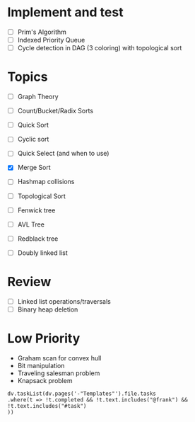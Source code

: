 
# Implement and test 
- [ ] Prim's Algorithm
- [ ] Indexed Priority Queue
- [ ] Cycle detection in DAG (3 coloring) with topological sort

# Topics
- [ ] Graph Theory
- [ ] Count/Bucket/Radix Sorts
- [ ] Quick Sort
- [ ] Cyclic sort
- [ ] Quick Select (and when to use)
- [x] Merge Sort
- [ ] Hashmap collisions
- [ ] Topological Sort
- [ ] Fenwick tree
- [ ] AVL Tree
- [ ] Redblack tree
- [ ] Doubly linked list



# Review
- [ ] Linked list operations/traversals
- [ ] Binary heap deletion

# Low Priority
- Graham scan for convex hull
- Bit manipulation
- Traveling salesman problem
- Knapsack problem


```dataviewjs
dv.taskList(dv.pages('-"Templates"').file.tasks
.where(t => !t.completed && !t.text.includes("@frank") &&
!t.text.includes("#task")
))
```